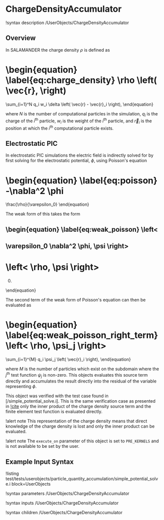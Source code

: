 # ChargeDensityAccumulator

!syntax description /UserObjects/ChargeDensityAccumulator

## Overview

In SALAMANDER the charge density $\rho$ is defined as

\begin{equation} \label{eq:charge_density}
  \rho
  \left(
    \vec{r}\,
  \right)
   =
  \sum_{i=1}^N
  q_i
  w_i \delta
  \left(
    \vec{r} - \vec{r}_i
  \right),
\end{equation}

where $N$ is the number of computational particles in the simulation, $q_i$ is the charge of the $i^\text{th}$ particle, $w_i$ is the weight of the $i^\text{th}$ particle, and $\vec{r}_i$ is the position at which the $i^\text{th}$ computational particle exists.

## Electrostatic PIC

In electrostatic PIC simulations the electric field is indirectly solved for by first solving for the electrostatic potential, $\phi$, using Poisson's equation

\begin{equation} \label{eq:poisson}
  -\nabla^2 \phi
  =
  \frac{\rho}{\varepsilon_0}
\end{equation}

The weak form of this takes the form

\begin{equation} \label{eq:weak_poisson}
  \left<
  -
  \varepsilon_0
  \nabla^2 \phi,
  \psi
  \right>
  -
  \left<
  \rho,
  \psi
  \right>
  =
  0.
\end{equation}

The second term of the weak form of Poisson's equation can then be evaluated as

\begin{equation} \label{eq:weak_poisson_right_term}
  \left<
  \rho,
  \psi_j
  \right>
  =
  \sum_{i=1}^{M}
  q_i
  \psi_j
  \left(
    \vec{r}_i
  \right),
\end{equation}

where $M$ is the number of particles which exist on the subdomain where the $j^\text{th}$ test function $\psi_j$ is non-zero. This objects evaluates this source term directly and accumulates the result directly into the residual of the variable representing $\phi$.

This object was verified with the test case found in [/simple_potential_solve.i]. This is the same verification case as presented in [!cite](gall2024verification) only the inner product of the charge density source term and the finite element test function is evaluated directly.

!alert note
This representation of the charge density means that direct knowledge of the charge density is lost and only the inner product can be evaluated.

!alert note
The `execute_on` parameter of this object is set to `PRE_KERNELS` and is not available to be set by the user.

## Example Input Syntax

!listing test/tests/userobjects/particle_quantity_accumulation/simple_potential_solve.i block=UserObjects

!syntax parameters /UserObjects/ChargeDensityAccumulator

!syntax inputs /UserObjects/ChargeDensityAccumulator

!syntax children /UserObjects/ChargeDensityAccumulator
